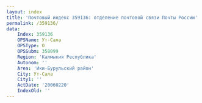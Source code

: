```yaml
---
layout: index
title: 'Почтовый индекс 359136: отделение почтовой связи Почты России'
permalink: /359136/
data:
    Index: 359136
    OPSName: Ут-Сала
    OPSType: О
    OPSSubm: 358099
    Region: 'Калмыкия Республика'
    Autonom: ''
    Area: 'Ики-Бурульский район'
    City: Ут-Сала
    City1: ''
    ActDate: '20060220'
    IndexOld: ''
---
```

